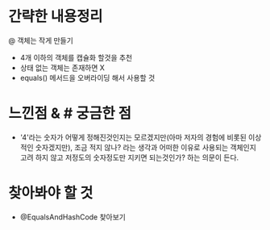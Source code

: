 # 간략한 내용정리

@ 객체는 작게 만들기
- 4개 이하의 객체를 캡슐화 할것을 추천 
- 상태 없는 객체는 존재하면 X
- equals() 메서드을 오버라이딩 해서 사용할 것 


# 느낀점 & # 궁금한 점
- '4'라는 숫자가 어떻게 정해진것인지는 모르겠지만(아마 저자의 경험에 비롯된 이상적인 숫자겠지만), 
조금 적지 않나? 라는 생각과 어떠한 이유로 사용되는 객체인지 고려 하지 않고 저정도의 숫자정도만 지키면 되는것인가?
하는 의문이 든다.


# 찾아봐야 할 것 
- @EqualsAndHashCode 찾아보기
